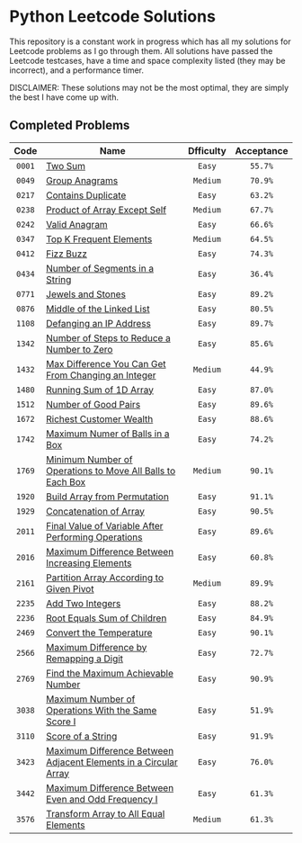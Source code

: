 # Python Leetcode Solutions
This repository is a constant work in progress which has all my solutions for Leetcode problems as I go through them. All solutions have passed the Leetcode testcases, have a time and space complexity listed (they may be incorrect), and a performance timer.  
  
DISCLAIMER: These solutions may not be the most optimal, they are simply the best I have come up with.

## Completed Problems
|  Code  |                                                                              Name                                                                                  | Dfficulty | Acceptance |
| :---:  |                                                                              ---                                                                                   |   :---:   |    :---:   |
| `0001` | [Two Sum](https://leetcode.com/problems/two-sum)                                                                                                                   | `Easy`    | `55.7%`    |
| `0049` | [Group Anagrams](https://leetcode.com/problems/group-anagrams)                                                                                                     | `Medium`  | `70.9%`    |
| `0217` | [Contains Duplicate](https://leetcode.com/problems/contains-duplicate)                                                                                             | `Easy`    | `63.2%`    |
| `0238` | [Product of Array Except Self](https://leetcode.com/problems/product-of-array-except-self)                                                                         | `Medium`  | `67.7%`    |
| `0242` | [Valid Anagram](https://leetcode.com/problems/valid-anagram)                                                                                                       | `Easy`    | `66.6%`    |
| `0347` | [Top K Frequent Elements](https://leetcode.com/problems/top-k-frequent-elements)                                                                                   | `Medium`  | `64.5%`    |
| `0412` | [Fizz Buzz](https://leetcode.com/problems/fizz-buzz)                                                                                                               | `Easy`    | `74.3%`    |
| `0434` | [Number of Segments in a String](https://leetcode.com/problems/number-of-segments-in-a-string)                                                                     | `Easy`    | `36.4%`    |
| `0771` | [Jewels and Stones](https://leetcode.com/problems/jewels-and-stones)                                                                                               | `Easy`    | `89.2%`    |
| `0876` | [Middle of the Linked List](https://leetcode.com/problems/middle-of-the-linked-list)                                                                               | `Easy`    | `80.5%`    |
| `1108` | [Defanging an IP Address](https://leetcode.com/problems/defanging-an-ip-address)                                                                                   | `Easy`    | `89.7%`    |
| `1342` | [Number of Steps to Reduce a Number to Zero](https://leetcode.com/problems/number-of-steps-to-reduce-a-number-to-zero)                                             | `Easy`    | `85.6%`    |
| `1432` | [Max Difference You Can Get From Changing an Integer](https://leetcode.com/problems/max-difference-you-can-get-from-changing-an-integer)                           | `Medium`  | `44.9%`    |
| `1480` | [Running Sum of 1D Array](https://leetcode.com/problems/running-sum-of-1d-array)                                                                                   | `Easy`    | `87.0%`    |
| `1512` | [Number of Good Pairs](https://leetcode.com/problems/number-of-good-pairs)                                                                                         | `Easy`    | `89.6%`    |
| `1672` | [Richest Customer Wealth](https://leetcode.com/problems/richest-customer-wealth)                                                                                   | `Easy`    | `88.6%`    |
| `1742` | [Maximum Numer of Balls in a Box](https://leetcode.com/problems/maximum-number-of-balls-in-a-box)                                                                  | `Easy`    | `74.2%`    |
| `1769` | [Minimum Number of Operations to Move All Balls to Each Box](https://leetcode.com/problems/minimum-number-of-operations-to-move-all-balls-to-each-box)             | `Medium`  | `90.1%`    |
| `1920` | [Build Array from Permutation](https://leetcode.com/problems/build-array-from-permutation)                                                                         | `Easy`    | `91.1%`    |
| `1929` | [Concatenation of Array](https://leetcode.com/problems/concatenation-of-array)                                                                                     | `Easy`    | `90.5%`    |
| `2011` | [Final Value of Variable After Performing Operations](https://leetcode.com/problems/final-value-of-variable-after-performing-operations)                           | `Easy`    | `89.6%`    |
| `2016` | [Maximum Difference Between Increasing Elements](https://leetcode.com/problems/maximum-difference-between-increasing-elements)                                     | `Easy`    | `60.8%`    |
| `2161` | [Partition Array According to Given Pivot](https://leetcode.com/problems/partition-array-according-to-given-pivot)                                                 | `Medium`  | `89.9%`    |
| `2235` | [Add Two Integers](https://leetcode.com/problems/add-two-integers)                                                                                                 | `Easy`    | `88.2%`    |
| `2236` | [Root Equals Sum of Children](https://leetcode.com/problems/root-equals-sum-of-children)                                                                           | `Easy`    | `84.9%`    |
| `2469` | [Convert the Temperature](https://leetcode.com/problems/convert-the-temperature)                                                                                   | `Easy`    | `90.1%`    |
| `2566` | [Maximum Difference by Remapping a Digit](https://leetcode.com/problems/maximum-difference-by-remapping-a-digit)                                                   | `Easy`    | `72.7%`    |
| `2769` | [Find the Maximum Achievable Number](https://leetcode.com/problems/find-the-maximum-achievable-number)                                                             | `Easy`    | `90.9%`    |
| `3038` | [Maximum Number of Operations With the Same Score I](https://leetcode.com/problems/maximum-number-of-operations-with-the-same-score-i)                             | `Easy`    | `51.9%`    |
| `3110` | [Score of a String](https://leetcode.com/problems/score-of-a-string)                                                                                               | `Easy`    | `91.9%`    |
| `3423` | [Maximum Difference Between Adjacent Elements in a Circular Array](https://leetcode.com/problems/maximum-difference-between-adjacent-elements-in-a-circular-array) | `Easy`    | `76.0%`    |
| `3442` | [Maximum Difference Between Even and Odd Frequency I](https://leetcode.com/problems/maximum-difference-between-even-and-odd-frequency-i)                           | `Easy`    | `61.3%`    |
| `3576` | [Transform Array to All Equal Elements](https://leetcode.com/problems/transform-array-to-all-equal-elements)                                                       | `Medium`  | `61.3%`    |